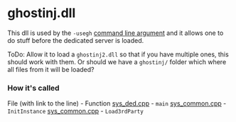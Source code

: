 # ghostinj.dll

This dll is used by the `-usegh` [command line argument](https://github.com/RaphaelIT7/obsolete-source-engine/blob/gmod/dedicated/sys_common.cpp#L51) and it allows one to do stuff before the dedicated server is loaded.  

ToDo: Allow it to load a `ghostinj2.dll` so that if you have multiple ones, this should work with them. Or should we have a `ghostinj/` folder which where all files from it will be loaded?

### How it's called

File (with link to the line) - Function
[sys_ded.cpp](https://github.com/RaphaelIT7/obsolete-source-engine/blob/gmod/dedicated/sys_ded.cpp#L517) - `main`
[sys_common.cpp](https://github.com/RaphaelIT7/obsolete-source-engine/blob/gmod/dedicated/sys_common.cpp#L88) - `InitInstance`
[sys_common.cpp](https://github.com/RaphaelIT7/obsolete-source-engine/blob/gmod/dedicated/sys_common.cpp#L53) - `Load3rdParty`